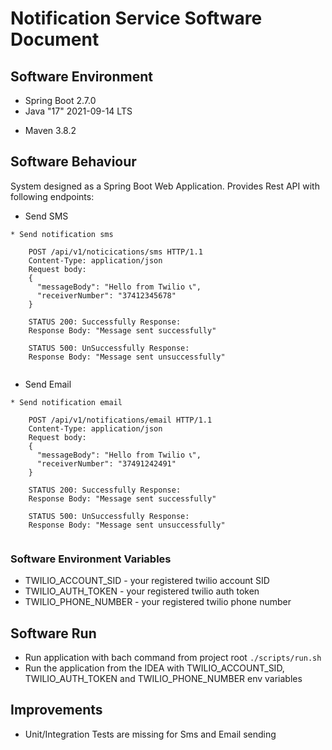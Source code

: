 # Notification Service Software Document

## Software Environment

* Spring Boot 2.7.0
* Java "17" 2021-09-14 LTS
+ Maven 3.8.2

## Software Behaviour
System designed as a Spring Boot Web Application. Provides Rest API with following endpoints:

- Send SMS
```
* Send notification sms
    
    POST /api/v1/noticications/sms HTTP/1.1
    Content-Type: application/json
    Request body:
    {
      "messageBody": "Hello from Twilio 📞",
      "receiverNumber": "37412345678"
    }
    
    STATUS 200: Successfully Response: 
    Response Body: "Message sent successfully"
    
    STATUS 500: UnSuccessfully Response: 
    Response Body: "Message sent unsuccessfully"
    
```

- Send Email
```
* Send notification email
    
    POST /api/v1/notifications/email HTTP/1.1
    Content-Type: application/json
    Request body:
    {
      "messageBody": "Hello from Twilio 📞",
      "receiverNumber": "37491242491"
    }
    
    STATUS 200: Successfully Response: 
    Response Body: "Message sent successfully"
    
    STATUS 500: UnSuccessfully Response: 
    Response Body: "Message sent unsuccessfully"
    
```


### Software Environment Variables
- TWILIO_ACCOUNT_SID - your registered twilio account SID
- TWILIO_AUTH_TOKEN - your registered twilio auth token
- TWILIO_PHONE_NUMBER - your registered twilio phone number

## Software Run
- Run application with bach command from project root `./scripts/run.sh`
- Run the application from the IDEA with TWILIO_ACCOUNT_SID, TWILIO_AUTH_TOKEN and TWILIO_PHONE_NUMBER env variables


## Improvements
- Unit/Integration Tests are missing for Sms and Email sending

